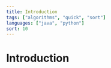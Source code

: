```yaml
---
title: Introduction
tags: ["algorithms", "quick", "sort"]
languages: ["java", "python"]
sort: 10
---
```

# Introduction
